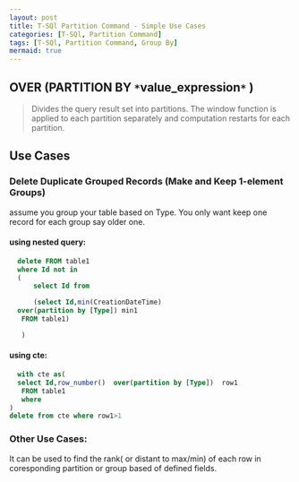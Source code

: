 ```yaml
---
layout: post
title: T-SQl Partition Command - Simple Use Cases
categories: [T-SQl, Partition Command]
tags: [T-SQl, Partition Command, Group By]
mermaid: true 
---
```


## OVER (PARTITION BY `*`value_expression`*` )


>Divides the query result set into partitions. The window function is applied to each partition separately and computation restarts for each partition.



##  Use Cases

### Delete Duplicate Grouped Records (Make and Keep 1-element Groups)

assume you group your table based on Type. You only want keep one record for each group say older one.

#### using nested query:

```sql
  delete FROM table1
  where Id not in
  (
      select Id from 

      (select Id,min(CreationDateTime) 
  over(partition by [Type]) min1
   FROM table1)

   ) 
```
#### using cte:
```sql
  with cte as(
  select Id,row_number()  over(partition by [Type])  row1
   FROM table1
   where 
)
delete from cte where row1>1
```

### Other Use Cases:

It can be used to find the rank( or distant to max/min) of each row in coresponding partition or group based of defined fields.
